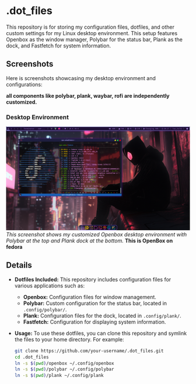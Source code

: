 # .dot_files

This repository is for storing my configuration files, dotfiles, and other custom settings for my Linux desktop environment. This setup features Openbox as the window manager, Polybar for the status bar, Plank as the dock, and Fastfetch for system information.

## Screenshots

Here is screenshots showcasing my desktop environment and configurations:

**all components like polybar, plank, waybar, rofi are independently customized.**

### Desktop Environment

![Desktop Screenshot](screenshot/2024-12-24_20-27.png)
*This screenshot shows my customized Openbox desktop environment with Polybar at the top and Plank dock at the bottom.*
**This is OpenBox on fedora**





## Details

- **Dotfiles Included:** This repository includes configuration files for various applications such as:
  - **Openbox:** Configuration files for window management.
  - **Polybar:** Custom configuration for the status bar, located in `.config/polybar/`.
  - **Plank:** Configuration files for the dock, located in `.config/plank/`.
  - **Fastfetch:** Configuration for displaying system information.

- **Usage:** To use these dotfiles, you can clone this repository and symlink the files to your home directory. For example:
  ```bash
  git clone https://github.com/your-username/.dot_files.git
  cd .dot_files
  ln -s $(pwd)/openbox ~/.config/openbox
  ln -s $(pwd)/polybar ~/.config/polybar
  ln -s $(pwd)/plank ~/.config/plank

